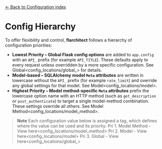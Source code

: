 [← Back to Configuration index](index.md)

# Config Hierarchy
To offer flexibility and control, **flarchitect** follows a hierarchy of configuration priorities:
- **Lowest Priority – Global Flask config options** are added to `app.config` with an `API_` prefix
    (for example `API_TITLE`). These defaults apply to every request unless overridden by a more specific
    configuration.  See Global<config_locations/global_> for details.
- **Model-based – SQLAlchemy model ``Meta`` attributes** are written in lowercase without the `API_` prefix
    (for example `rate_limit`) and override any global settings for that model.  See Model<config_locations/model>.
- **Highest Priority – Model method-specific ``Meta`` attributes** prefix the lowercase option name with an HTTP
    method (such as `get_description` or `post_authenticate`) to target a single model-method combination.
    These settings override all others.  See Model Method<config_locations/model_method>.
> **Note**
> Each configuration value below is assigned a tag, which defines where the value can be used and its priority:
> Pri 1. Model Method - View here<config_locations/model_method>
> Pri 2. Model - View here<config_locations/model>
> Pri 3. Global - View here<config_locations/global_>


